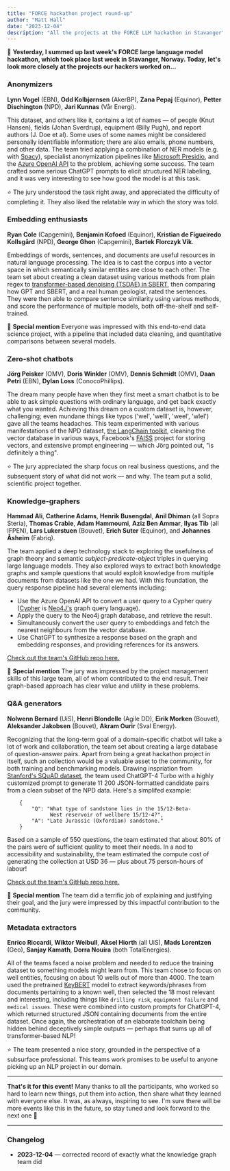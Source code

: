 ```yaml
---
title: "FORCE hackathon project round-up"
author: "Matt Hall"
date: "2023-12-04"
description: "All the projects at the FORCE LLM hackathon in Stavanger"
---
```


🤖 **Yesterday, I summed up last week's FORCE large language model hackathon, which took place last week in Stavanger, Norway. Today, let's look more closely at the projects our hackers worked on...**

### Anonymizers

**Lynn Vogel** (EBN), **Odd Kolbjørnsen** (AkerBP), **Zana Pepaj** (Equinor), **Petter Dischington** (NPD), **Jari Kunnas** (Vår Energi).

This dataset, and others like it, contains a lot of names — of people (Knut Hansen), fields (Johan Sverdrup), equipment (Billy Pugh), and report authors (J. Doe et al). Some uses of some names might be considered personally identifiable information; there are also emails, phone numbers, and other data. The team tried applying a combination of NER models (e.g. with [Spacy](https://spacy.io)), specialist anonymization pipelines like [Microsoft Presidio](https://microsoft.github.io/presidio/), and the [Azure OpenAI API](https://azure.microsoft.com/en-us/products/ai-services/openai-service) to the problem, achieving some success. The team crafted some serious ChatGPT prompts to elicit structured NER labeling, and it was very interesting to see how good the model is at this task.

⭐ The jury understood the task right away, and appreciated the difficulty of completing it. They also liked the relatable way in which the story was told.

### Embedding enthusiasts

**Ryan Cole** (Capgemini), **Benjamin Kofoed** (Equinor), **Kristian de Figueiredo Kollsgård** (NPD), **George Ghon** (Capgemini), **Bartek Florczyk Vik**.

Embeddings of words, sentences, and documents are useful resources in natural language processing. The idea is to cast the corpus into a vector space in which semantically similar entities are close to each other. The team set about creating a clean dataset using various methods from plain regex to [transformer-based denoising (TSDAE) in SBERT](https://www.sbert.net/examples/unsupervised_learning/TSDAE/README.html), then comparing how GPT and SBERT, and a real human geologist, rated the sentences. They were then able to compare sentence similarity using various methods, and score the performance of multiple models, both off-the-shelf and self-trained.

🌟 **Special mention** Everyone was impressed with this end-to-end data science project, with a pipeline that included data cleaning, and quantitative comparisons between several models.

### Zero-shot chatbots

**Jörg Peisker** (OMV), **Doris Winkler** (OMV), **Dennis Schmidt** (OMV), **Daan Petri** (EBN), **Dylan Loss** (ConocoPhillips).

The dream many people have when they first meet a smart chatbot is to be able to ask simple questions with ordinary language, and get back exactly what you wanted. Achieving this dream on a custom dataset is, however, challenging; even mundane things like typos ('wel', 'welll', 'weel', 'wlel') gave all the teams headaches. This team experimented with various manifestations of the NPD dataset, [the LangChain toolkit](https://www.langchain.com), cleaning the vector database in various ways, Facebook's [FAISS](https://github.com/facebookresearch/faiss) project for storing vectors, and extensive prompt engineering — which Jörg pointed out, "is definitely a thing".

⭐ The jury appreciated the sharp focus on real business questions, and the subsequent story of what did not work — and why. The team put a solid, scientific project together.

### Knowledge-graphers

**Hammad Ali**, **Catherine Adams**, **Henrik Busengdal**, **Anil Dhiman** (all Sopra Steria), **Thomas Crabie**, **Adam Hammoumi**, **Aziz Ben Ammar**, **Ilyas Tib** (all IFPEN), **Lars Lukerstuen** (Bouvet), **Erich Suter** (Equinor), and **Johannes Åsheim** (Fabriq).

The team applied a deep technology stack to exploring the usefulness of graph theory and semantic _subject-predicate-object_ triples in querying large language models. They also explored ways to extract both knowledge graphs and sample questions that would exploit knowledge from multiple documents from datasets like the one we had. With this foundation, the query response pipeline had several elements including:

- Use the Azure OpenAI API to convert a user query to a Cypher query ([Cypher](https://neo4j.com/developer/cypher/) is [Neo4J's](https://neo4j.com) graph query language).
- Apply the query to the Neo4j graph database, and retrieve the result.
- Simultaneously convert the user query to embeddings and fetch the nearest neighbours from the vector database.
- Use ChatGPT to synthesize a response based on the graph and embedding responses, and providing references for its answers.

[Check out the team's GitHub repo here.](https://github.com/ilyas-ifp/Stavanger_hackathon)

🌟 **Special mention** The jury was impressed by the project management skills of this large team, all of whom contributed to the end result. Their graph-based approach has clear value and utility in these problems.

### Q&A generators

**Nolwenn Bernard** (UiS), **Henri Blondelle** (Agile DD), **Eirik Morken** (Bouvet), **Aleksander Jakobsen** (Bouvet), **Akram Ourir** (Sval Energy).

Recognizing that the long-term goal of a domain-specific chatbot will take a lot of work and collaboration, the team set about creating a large database of question-answer pairs. Apart from being a great hackathon project in itself, such an collection would be a valuable asset to the community, for both training and benchmarking models. Drawing inspriation from  [Stanford's SQuAD dataset](https://rajpurkar.github.io/SQuAD-explorer/), the team used ChatGPT-4 Turbo with a highly customized prompt to generate 11 200 JSON-formatted candidate pairs from a clean subset of the NPD data. Here's a simplifed example:

```
    {
        "Q": "What type of sandstone lies in the 15/12-Beta-
              West reservoir of wellbore 15/12-4?", 
        "A": "Late Jurassic (Oxfordian) sandstone."
    }
```

Based on a sample of 550 questions, the team estimated that about 80% of the pairs were of sufficient quality to meet their needs. In a nod to accessibility and sustainability, the team estimated the compute cost of generating the collection at USD 36 — plus about 75 person-hours of labour!

[Check out the team's GitHub repo here.](https://github.com/NoB0/NorthSeaPQA-force-npd-hackathon)

🌟 **Special mention** The team did a terrific job of explaining and justifying their goal, and the jury were impressed by this impactful contribution to the community.

### Metadata extractors

**Enrico Riccardi**, **Wiktor Weibull**, **Aksel Hiorth** (all UiS), **Mads Lorentzen** (Geo), **Sanjay Kamath**, **Dorra Nouira** (both TotalEnergies).

All of the teams faced a noise problem and needed to reduce the training dataset to something models might learn from. This team chose to focus on well entities, focusing on about 10 wells out of more than 4000. The team used the pretrained [KeyBERT](https://github.com/MaartenGr/KeyBERT) model to extract keywords/phrases from documents pertaining to a known well, then selected the 18 most relevant and interesting, including things like `drilling risk`, `equipment failure` and `medical issues`. These were combined into custom prompts for ChatGPT-4, which returned structured JSON containing documents from the entire dataset. Once again, the orchestration of an elaborate toolchain being hidden behind deceptively simple outputs — perhaps that sums up all of transformer-based NLP!

⭐ The team presented a nice story, grounded in the perspective of a subsurface professional. This teams work promises to be useful to anyone picking up an NLP project in our domain.

---

**That's it for this event!** Many thanks to all the participants, who worked so hard to learn new things, put them into action, then share what they learned with everyone else. It was, as always, inspiring to see. I'm sure there will be more events like this in the future, so stay tuned and look forward to the next one 🚀

---

### Changelog

- **2023-12-04** — corrected record of exactly what the knowledge graph team did
